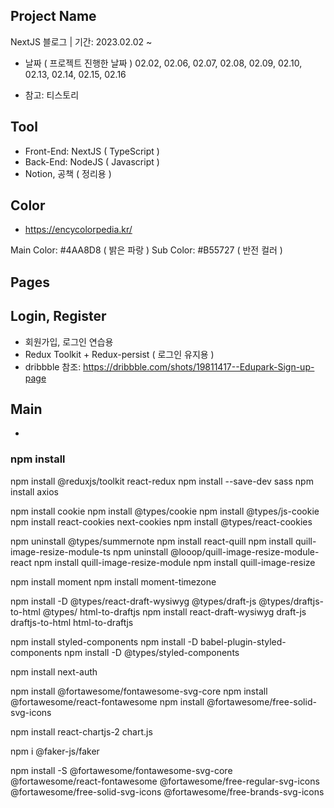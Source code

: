 ## Project Name
NextJS 블로그 | 기간: 2023.02.02 ~
* 날짜 ( 프로젝트 진행한 날짜 )
02.02, 02.06, 02.07, 02.08, 02.09, 02.10, 02.13, 02.14, 02.15, 02.16

- 참고: 티스토리

## Tool
- Front-End: NextJS ( TypeScript )
- Back-End: NodeJS ( Javascript )
- Notion, 공책 ( 정리용 )

## Color
- https://encycolorpedia.kr/

Main Color: #4AA8D8 ( 밝은 파랑 )
Sub Color: #B55727 ( 반전 컬러 )

## Pages

## Login, Register
- 회원가입, 로그인 연습용
- Redux Toolkit + Redux-persist ( 로그인 유지용 )
- dribbble 참조: https://dribbble.com/shots/19811417--Edupark-Sign-up-page

## Main
- 


### npm install
npm install @reduxjs/toolkit react-redux
npm install --save-dev sass
npm install axios

npm install cookie
npm install @types/cookie
npm install @types/js-cookie
npm install react-cookies next-cookies
npm install @types/react-cookies

<!-- 에디터 ( SummerNote -> react-quill을 많이 사용한다고 하여 체택 ) -->
npm uninstall @types/summernote
npm install react-quill
npm install quill-image-resize-module-ts
npm uninstall @looop/quill-image-resize-module-react
npm install quill-image-resize-module
npm install quill-image-resize

<!-- 모먼트 -->
npm install moment
npm install moment-timezone

npm install -D @types/react-draft-wysiwyg @types/draft-js @types/draftjs-to-html @types/
html-to-draftjs
npm install react-draft-wysiwyg draft-js draftjs-to-html html-to-draftjs
<!-- toast UI 업데이트 없음.. -->

<!-- styled 사용하기 -->
npm install styled-components
npm install -D babel-plugin-styled-components
npm install -D @types/styled-components


<!-- NEXT Auth ( https://next-auth.js.org/ ) -->
npm install next-auth

<!-- 폰트어썸 -->
npm install @fortawesome/fontawesome-svg-core
npm install @fortawesome/react-fontawesome
npm install @fortawesome/free-solid-svg-icons

<!-- 차트JS -->
npm install react-chartjs-2 chart.js
<!-- 임시 데이터를 위해서 -->
npm i @faker-js/faker


<!-- Font Awesome Free -->
npm install -S @fortawesome/fontawesome-svg-core @fortawesome/react-fontawesome @fortawesome/free-regular-svg-icons @fortawesome/free-solid-svg-icons @fortawesome/free-brands-svg-icons